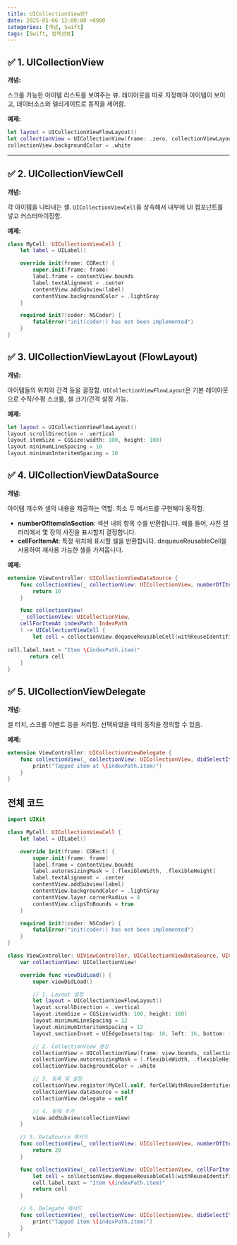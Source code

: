 ```yaml
---
title: UICollectionView란?
date: 2025-05-06 12:00:00 +0900
categories: [개념, Swift]
tags: [Swift, 컬렉션뷰]
---
```


## ✅ 1. UICollectionView

**개념:**

스크롤 가능한 아이템 리스트를 보여주는 뷰. 레이아웃을 따로 지정해야 아이템이 보이고, 데이터소스와 델리게이트로 동작을 제어함.

**예제:**

```swift
let layout = UICollectionViewFlowLayout()
let collectionView = UICollectionView(frame: .zero, collectionViewLayout: layout)
collectionView.backgroundColor = .white

```

---

## ✅ 2. UICollectionViewCell

**개념:**

각 아이템을 나타내는 셀. `UICollectionViewCell`을 상속해서 내부에 UI 컴포넌트를 넣고 커스터마이징함.

**예제:**

```swift
class MyCell: UICollectionViewCell {
    let label = UILabel()

    override init(frame: CGRect) {
        super.init(frame: frame)
        label.frame = contentView.bounds
        label.textAlignment = .center
        contentView.addSubview(label)
        contentView.backgroundColor = .lightGray
    }

    required init?(coder: NSCoder) {
        fatalError("init(coder:) has not been implemented")
    }
}

```

## ✅ 3. UICollectionViewLayout (FlowLayout)

**개념:**

아이템들의 위치와 간격 등을 결정함. `UICollectionViewFlowLayout`은 기본 레이아웃으로 수직/수평 스크롤, 셀 크기/간격 설정 가능.

**예제:**

```swift
let layout = UICollectionViewFlowLayout()
layout.scrollDirection = .vertical
layout.itemSize = CGSize(width: 100, height: 100)
layout.minimumLineSpacing = 10
layout.minimumInteritemSpacing = 10
```

## ✅ 4. UICollectionViewDataSource

**개념:**

아이템 개수와 셀의 내용을 제공하는 역할. 최소 두 메서드를 구현해야 동작함.

- **numberOfItemsInSection**: 
섹션 내의 항목 수를 반환합니다. 예를 들어, 사진 갤러리에서 몇 장의 사진을 표시할지 결정합니다.
- **cellForItemAt**: 
특정 위치에 표시할 셀을 반환합니다. dequeueReusableCell을 사용하여 재사용 가능한 셀을 가져옵니다.

**예제:**

```swift
extension ViewController: UICollectionViewDataSource {
    func collectionView(_ collectionView: UICollectionView, numberOfItemsInSection section: Int) -> Int {
        return 10
    }

    func collectionView(
    _ collectionView: UICollectionView,
    cellForItemAt indexPath: IndexPath
    ) -> UICollectionViewCell {
        let cell = collectionView.dequeueReusableCell(withReuseIdentifier: "MyCell", for: indexPath) as! MyCell
        
cell.label.text = "Item \(indexPath.item)"
       return cell
    }
}

```

## ✅ 5. UICollectionViewDelegate

**개념:**

셀 터치, 스크롤 이벤트 등을 처리함. 선택되었을 때의 동작을 정의할 수 있음.

**예제:**

```swift
extension ViewController: UICollectionViewDelegate {
    func collectionView(_ collectionView: UICollectionView, didSelectItemAt indexPath: IndexPath) {
        print("Tapped item at \(indexPath.item)")
    }
}

```

## 전체 코드
```swift
import UIKit

class MyCell: UICollectionViewCell {
    let label = UILabel()

    override init(frame: CGRect) {
        super.init(frame: frame)
        label.frame = contentView.bounds
        label.autoresizingMask = [.flexibleWidth, .flexibleHeight]
        label.textAlignment = .center
        contentView.addSubview(label)
        contentView.backgroundColor = .lightGray
        contentView.layer.cornerRadius = 8
        contentView.clipsToBounds = true
    }

    required init?(coder: NSCoder) {
        fatalError("init(coder:) has not been implemented")
    }
}

class ViewController: UIViewController, UICollectionViewDataSource, UICollectionViewDelegateFlowLayout {
    var collectionView: UICollectionView!

    override func viewDidLoad() {
        super.viewDidLoad()

        // 1. Layout 설정
        let layout = UICollectionViewFlowLayout()
        layout.scrollDirection = .vertical
        layout.itemSize = CGSize(width: 100, height: 100)
        layout.minimumLineSpacing = 12
        layout.minimumInteritemSpacing = 12
        layout.sectionInset = UIEdgeInsets(top: 16, left: 16, bottom: 16, right: 16)

        // 2. CollectionView 생성
        collectionView = UICollectionView(frame: view.bounds, collectionViewLayout: layout)
        collectionView.autoresizingMask = [.flexibleWidth, .flexibleHeight]
        collectionView.backgroundColor = .white

        // 3. 등록 및 설정
        collectionView.register(MyCell.self, forCellWithReuseIdentifier: "MyCell")
        collectionView.dataSource = self
        collectionView.delegate = self

        // 4. 뷰에 추가
        view.addSubview(collectionView)
    }

    // 5. DataSource 메서드
    func collectionView(_ collectionView: UICollectionView, numberOfItemsInSection section: Int) -> Int {
        return 20
    }

    func collectionView(_ collectionView: UICollectionView, cellForItemAt indexPath: IndexPath) -> UICollectionViewCell {
        let cell = collectionView.dequeueReusableCell(withReuseIdentifier: "MyCell", for: indexPath) as! MyCell
        cell.label.text = "Item \(indexPath.item)"
        return cell
    }

    // 6. Delegate 메서드
    func collectionView(_ collectionView: UICollectionView, didSelectItemAt indexPath: IndexPath) {
        print("Tapped item \(indexPath.item)")
    }
}

```


